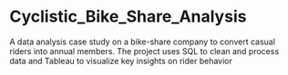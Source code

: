 # Cyclistic_Bike_Share_Analysis
A data analysis case study on a bike-share company to convert casual riders into annual members. The project uses SQL to clean and process data and Tableau to visualize key insights on rider behavior
